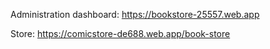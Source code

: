 Administration dashboard: 
https://bookstore-25557.web.app

Store:
https://comicstore-de688.web.app/book-store

